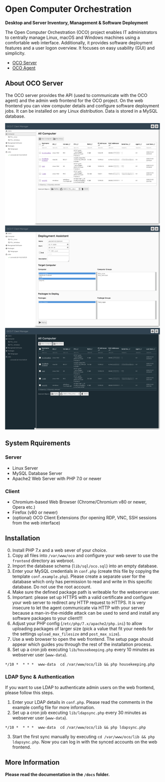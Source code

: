 # Open Computer Orchestration
**Desktop and Server Inventory, Management & Software Deployment**

The Open Computer Orchestration (OCO) project enables IT administrators to centrally manage Linux, macOS and Windows machines using a comfortable web interface. Additionally, it provides software deployment features and a user logon overview. It focuses on easy usability (GUI) and simplicity.

- [OCO Server](https://github.com/schorschii/oco-server)
- [OCO Agent](https://github.com/schorschii/oco-agent)

## About OCO Server
The OCO server provides the API (used to communicate with the OCO agent) and the admin web frontend for the OCO project. On the web frontend you can view computer details and configure software deployment jobs. It can be installed on any Linux distribution. Data is stored in a MySQL database.

![Computers](.github/1.png)
![Deployment Wizard](.github/2.png)
![Dark Mode](.github/3.png)

## System Rquirements
### Server
- Linux Server
- MySQL Database Server
- Apache2 Web Server with PHP 7.0 or newer

### Client
- Chromium-based Web Browser (Chrome/Chromium v80 or newer, Opera etc.)
- Firefox (v80 or newer)
- (optional) OCO Client Extensions (for opening RDP, VNC, SSH sessions from the web interface)

## Installation
0. Install PHP 7.x and a web sever of your choice.
1. Copy all files into `/var/www/oco` and configure your web sever to use the `frontend` directory as webroot.
1. Import the database schema (`lib/sql/oco.sql`) into an empty database.
2. Enter your MySQL credentials in `conf.php` (create this file by copying the template `conf.example.php`). Please create a separate user for the database which only has permission to read and write in this specific database. Do not use the root account.
3. Make sure the defined package path is writeable for the webserver user.
4. Important: please set up HTTPS with a valid certificate and configure your web server to redirect any HTTP request to HTTPS. It is very insecure to let the agent communicate via HTTP with your server because a man-in-the-middle attack can be used to send and install any software packages to your client!!!
5. Adjust your PHP config (`/etc/php/7.x/apache2/php.ini`) to allow uploading packages of larger size (pick a value that fit your needs for the settings `upload_max_filesize` and `post_max_size`).
6. Use a web browser to open the web frontend. The setup page should appear which guides you through the rest of the installation process.
7. Set up a cron job executing `lib/housekeeping.php` every 10 minutes as webserver user (`www-data`).

```
*/10 *  * * *  www-data  cd /var/www/oco/lib && php housekeeping.php
```

### LDAP Sync & Authentication
If you want to use LDAP to authenticate admin users on the web frontend, please follow this steps.
1. Enter your LDAP details in `conf.php`. Please read the comments in the example config file for more information.
2. Set up a cron job executing `lib/ldapsync.php` every 30 minutes as webserver user (`www-data`).

```
*/10 *  * * *  www-data  cd /var/www/oco/lib && php ldapsync.php
```

3. Start the first sync manually by executing `cd /var/www/oco/lib && php ldapsync.php`. Now you can log in with the synced accounts on the web frontend.

## More Information
**Please read the documentation in the `/docs` folder.**
